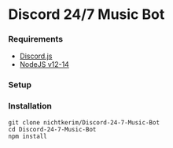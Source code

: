# Discord 24/7 Music Bot

### Requirements
- [Discord.js](https://discord.js.org/#/)
- [NodeJS v12-14](https://discord.js.org/#/)

### Setup

### Installation
```
git clone nichtkerim/Discord-24-7-Music-Bot
cd Discord-24-7-Music-Bot
npm install
```
